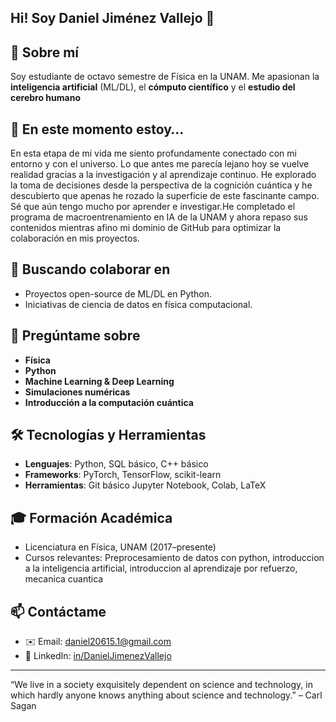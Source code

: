 <!--
**DanielJ-Vallejo/DanielJ-Vallejo** is a ✨ _special_ ✨ repository because its `README.md` (this file) appears on your GitHub profile.

Here are some ideas to get you started:

- 🔭 I’m currently working on ...
- 🌱 I’m currently learning ...
- 👯 I’m looking to collaborate on ...
- 🤔 I’m looking for help with ...
- 💬 Ask me about ...
- 📫 How to reach me: ...
- 😄 Pronouns: ...
- ⚡ Fun fact: ...
-->

## Hi! Soy Daniel Jiménez Vallejo 👋

## 🔭 Sobre mí
Soy estudiante de octavo semestre de Física en la UNAM. Me apasionan la **inteligencia artificial** (ML/DL), el **cómputo científico** y el **estudio del cerebro humano**

## 🌱 En este momento estoy…
En esta etapa de mi vida me siento profundamente conectado con mi entorno y con el universo. Lo que antes me parecía lejano hoy se vuelve realidad gracias a la investigación y al aprendizaje continuo. He explorado la toma de decisiones desde la perspectiva de la cognición cuántica y he descubierto que apenas he rozado la superficie de este fascinante campo. Sé que aún tengo mucho por aprender e investigar.He completado el programa de macroentrenamiento en IA de la UNAM y ahora repaso sus contenidos mientras afino mi dominio de GitHub para optimizar la colaboración en mis proyectos.

## 👯 Buscando colaborar en
- Proyectos open-source de ML/DL en Python.
- Iniciativas de ciencia de datos en física computacional.

## 💬 Pregúntame sobre
- **Física**
- **Python**   
- **Machine Learning & Deep Learning**  
- **Simulaciones numéricas**  
- **Introducción a la computación cuántica**

## 🛠️ Tecnologías y Herramientas
- **Lenguajes**: Python, SQL básico, C++ básico  
- **Frameworks**: PyTorch, TensorFlow, scikit-learn  
- **Herramientas**: Git básico Jupyter Notebook, Colab, LaTeX  

<!--
## 📂 Proyectos Destacados
| Proyecto                              | Descripción breve                               | Link                                   |
|---------------------------------------|-----------------------------------------------|----------------------------------------|
| 📊 `sentiment-analysis-spanish`       | Clasificador de sentimientos en español con BERT. | [repo](https://github.com/…)           |
| 🖥️ `sim-resorte-amortiguado`          | Simulación ODE de un sistema masa-resorte amortiguado forzado. | [repo](https://github.com/…)           |
| 🔬 `quantum-cognition-ppt`            | Presentación académica sobre toma de decisiones cuánticas. | [repo](https://github.com/…)           |
-->

## 🎓 Formación Académica
- Licenciatura en Física, UNAM (2017–presente)  
- Cursos relevantes: Preprocesamiento de datos con python, introduccion a la inteligencia artificial, introduccion al aprendizaje por refuerzo, mecanica cuantica 


## 📫 Contáctame
- ✉️ Email: daniel20615.1@gmail.com  
- 🔗 LinkedIn: [in/DanielJimenezVallejo](www.linkedin.com/in/daniel-jiménez-vallejo)  
---

“We live in a society exquisitely dependent on science and technology, in which hardly anyone knows anything about science and technology.” – Carl Sagan

